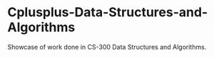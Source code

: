 # Cplusplus-Data-Structures-and-Algorithms
Showcase of work done in CS-300 Data Structures and Algorithms. 
